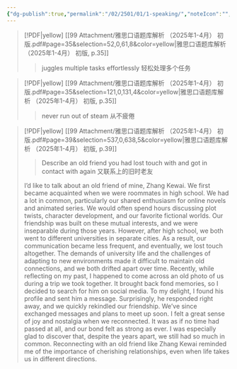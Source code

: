```yaml
---
{"dg-publish":true,"permalink":"/02/2501/01/1-speaking/","noteIcon":"","created":"2025-02-07T15:06","updated":"2025-07-02T16:22"}
---
```


> [!PDF|yellow] [[99 Attachment/雅思口语题库解析 （2025年1-4月） 初版.pdf#page=35&selection=52,0,61,8&color=yellow\|雅思口语题库解析 （2025年1-4月） 初版, p.35]]
> >  juggles multiple tasks effortlessly 轻松处理多个任务
> 
> 

> [!PDF|yellow] [[99 Attachment/雅思口语题库解析 （2025年1-4月） 初版.pdf#page=35&selection=121,0,131,4&color=yellow\|雅思口语题库解析 （2025年1-4月） 初版, p.35]]
> > never run out of steam 从不疲倦
> 
> 

> [!PDF|yellow] [[99 Attachment/雅思口语题库解析 （2025年1-4月） 初版.pdf#page=39&selection=537,0,638,5&color=yellow\|雅思口语题库解析 （2025年1-4月） 初版, p.39]]
> > Describe an old friend you had lost touch with and got in contact with again 又联系上的旧时老友 
> 
>I’d like to talk about an old friend of mine, Zhang Kewai. We first became acquainted when we were roommates in high school. We had a lot in common, particularly our shared enthusiasm for online novels and animated series. We would often spend hours discussing plot twists, character development, and our favorite fictional worlds. Our friendship was built on these mutual interests, and we were inseparable during those years.
However, after high school, we both went to different universities in separate cities. As a result, our communication became less frequent, and eventually, we lost touch altogether. The demands of university life and the challenges of adapting to new environments made it difficult to maintain old connections, and we both drifted apart over time.
Recently, while reflecting on my past, I happened to come across an old photo of us during a trip we took together. It brought back fond memories, so I decided to search for him on social media. To my delight, I found his profile and sent him a message. Surprisingly, he responded right away, and we quickly rekindled our friendship. We’ve since exchanged messages and plans to meet up soon.
I felt a great sense of joy and nostalgia when we reconnected. It was as if no time had passed at all, and our bond felt as strong as ever. I was especially glad to discover that, despite the years apart, we still had so much in common. Reconnecting with an old friend like Zhang Kewai reminded me of the importance of cherishing relationships, even when life takes us in different directions.


